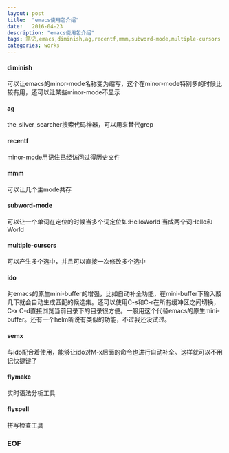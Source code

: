 ```yaml
---
layout: post
title:  "emacs使用包介绍"
date:   2016-04-23
description: "emacs使用包介绍"
tags: 笔记,emacs,diminish,ag,recentf,mmm,subword-mode,multiple-cursors
categories: works
---
```


#### diminish 
可以让emacs的minor-mode名称变为缩写，这个在minor-mode特别多的时候比较有用，还可以让某些minor-mode不显示

#### ag 
the_silver_searcher搜索代码神器，可以用来替代grep

#### recentf 
minor-mode用记住已经访问过得历史文件

#### mmm 
可以让几个主mode共存

#### subword-mode 
可以让一个单词在定位的时候当多个词定位如:HelloWorld 当成两个词Hello和World

#### multiple-cursors 
可以产生多个选中，并且可以直接一次修改多个选中

#### ido 
对emacs的原生mini-buffer的增强，比如自动补全功能，在mini-buffer下输入敲几下就会自动生成匹配的候选集。还可以使用C-s和C-r在所有缓冲区之间切换，C-x C-d直接浏览当前目录下的目录很方便。一般用这个代替emacs的原生mini-buffer。还有一个helm听说有类似的功能，不过我还没试过。

#### semx
与ido配合着使用，能够让ido对M-x后面的命令也进行自动补全。这样就可以不用记快捷键了

#### flymake
实时语法分析工具

#### flyspell
拼写检查工具

### EOF


